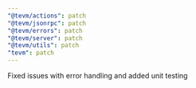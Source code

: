 ```yaml
---
"@tevm/actions": patch
"@tevm/jsonrpc": patch
"@tevm/errors": patch
"@tevm/server": patch
"@tevm/utils": patch
"tevm": patch
---
```


Fixed issues with error handling and added unit testing

